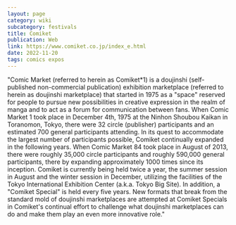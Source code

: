 ```yaml
---
layout: page
category: wiki
subcategory: festivals
title: Comiket
publication: Web
link: https://www.comiket.co.jp/index_e.html
date: 2022-11-20
tags: comics expos
---
```


"Comic Market (referred to herein as Comiket*1) is a doujinshi (self-published non-commercial publication) exhibition marketplace (referred to herein as doujinshi marketplace) that started in 1975 as a "space" reserved for people to pursue new possibilities in creative expression in the realm of manga and to act as a forum for communication between fans. When Comic Market 1 took place in December 4th, 1975 at the Ninhon Shoubou Kaikan in Toranomon, Tokyo, there were 32 circle (publisher) participants and an estimated 700 general participants attending. In its quest to accommodate the largest number of participants possible, Comiket continually expanded in the following years. When Comic Market 84 took place in August of 2013, there were roughly 35,000 circle participants and roughly 590,000 general participants, there by expanding approximately 1000 times since its inception. Comiket is currently being held twice a year, the summer session in August and the winter session in December, utilizing the facilities of the Tokyo International Exhibition Center (a.k.a. Tokyo Big Site). In addition, a "Comiket Special" is held every five years. New formats that break from the standard mold of doujinshi marketplaces are attempted at Comiket Specials in Comiket's continual effort to challenge what doujinshi marketplaces can do and make them play an even more innovative role."
